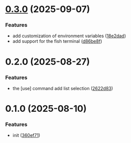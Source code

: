 # [0.3.0](https://github.com/vainjs/claude-code-env/compare/v0.2.0...v0.3.0) (2025-09-07)


### Features

* add customization of environment variables ([18e2dad](https://github.com/vainjs/claude-code-env/commit/18e2dadde07de5b6f1c55111b399884a3ccc91e7))
* add support for the fish terminal ([d86be8f](https://github.com/vainjs/claude-code-env/commit/d86be8f85254c165e890c11163d8c843011d2208))



# 0.2.0 (2025-08-27)

### Features

- the [use] command add list selection ([2622d83](https://github.com/vainjs/claude-code-env/commit/2622d8375f20f57b56305d8db9ab943d1c94966b))

# 0.1.0 (2025-08-10)

### Features

- init ([360ef71](https://github.com/vainjs/claude-code-env/commit/360ef71db3d282371261bbd7a3953c8d4aeddbea))
